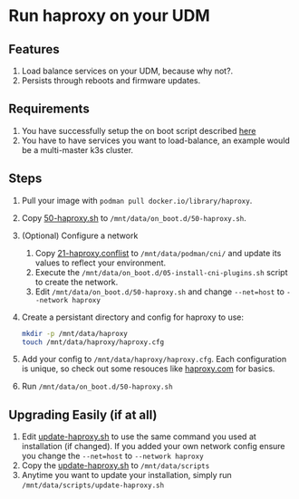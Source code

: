 # Run haproxy on your UDM

## Features

1. Load balance services on your UDM, because why not?.
2. Persists through reboots and firmware updates.

## Requirements

1. You have successfully setup the on boot script described [here](https://github.com/unifi-utilities/unifios-utilities/tree/main/on-boot-script)
2. You have to have services you want to load-balance, an example would be a multi-master k3s cluster.

## Steps

1. Pull your image with `podman pull docker.io/library/haproxy`.

1. Copy [50-haproxy.sh](./50-haproxy.sh) to `/mnt/data/on_boot.d/50-haproxy.sh`.

1. (Optional) Configure a network
    1. Copy [21-haproxy.conflist](./21-haproxy.conflist) to `/mnt/data/podman/cni/`  and update its values to reflect your environment.
    1. Execute the `/mnt/data/on_boot.d/05-install-cni-plugins.sh` script to create the network.
    1. Edit `/mnt/data/on_boot.d/50-haproxy.sh` and change `--net=host` to `--network haproxy`
1. Create a persistant directory and config for haproxy to use:

    ```sh
    mkdir -p /mnt/data/haproxy
    touch /mnt/data/haproxy/haproxy.cfg
    ```

1. Add your config to `/mnt/data/haproxy/haproxy.cfg`. Each configuration is unique, so check out some resouces like [haproxy.com](https://www.haproxy.com/documentation/hapee/latest/configuration/config-sections/) for basics.
1. Run `/mnt/data/on_boot.d/50-haproxy.sh`

## Upgrading Easily (if at all)

1. Edit [update-haproxy.sh](./update-haproxy.sh) to use the same command you used at installation (if changed). If you added your own network config ensure you change the `--net=host` to `--network haproxy`
2. Copy the [update-haproxy.sh](./update-haproxy.sh) to `/mnt/data/scripts`
3. Anytime you want to update your installation, simply run `/mnt/data/scripts/update-haproxy.sh`
